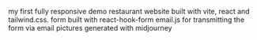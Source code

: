 my first fully responsive demo restaurant website built with vite, react and tailwind.css.
form built with react-hook-form
email.js for transmitting the form via email
pictures generated with midjourney

